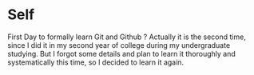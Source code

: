 # Self

First Day to formally learn Git and Github ?
Actually it is the second time, since I did it in my second year of college during my undergraduate studying. But I forgot some details and plan to learn it thoroughly and systematically this time, so I decided to learn it again.
